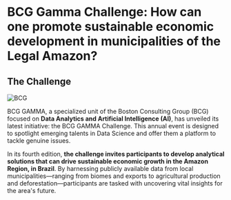 # BCG Gamma Challenge: How can one promote sustainable economic development in municipalities of the Legal Amazon?

## The Challenge

![BCG](https://github.com/SVJLucas/BCG-Gamma-Challenge/assets/60625769/141b7f3f-5220-4e4a-aa43-6e088e4b2eb2)


BCG GAMMA, a specialized unit of the Boston Consulting Group (BCG) focused on **Data Analytics and Artificial Intelligence (AI)**, has unveiled its latest initiative: the BCG GAMMA Challenge. This annual event is designed to spotlight emerging talents in Data Science and offer them a platform to tackle genuine issues.

In its fourth edition, **the challenge invites participants to develop analytical solutions that can drive sustainable economic growth in the Amazon Region, in Brazil**. By harnessing publicly available data from local municipalities—ranging from biomes and exports to agricultural production and deforestation—participants are tasked with uncovering vital insights for the area's future.

